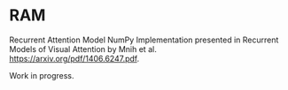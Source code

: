 # RAM
Recurrent Attention Model NumPy Implementation presented in Recurrent Models of Visual Attention by Mnih et al. https://arxiv.org/pdf/1406.6247.pdf. 

Work in progress.
